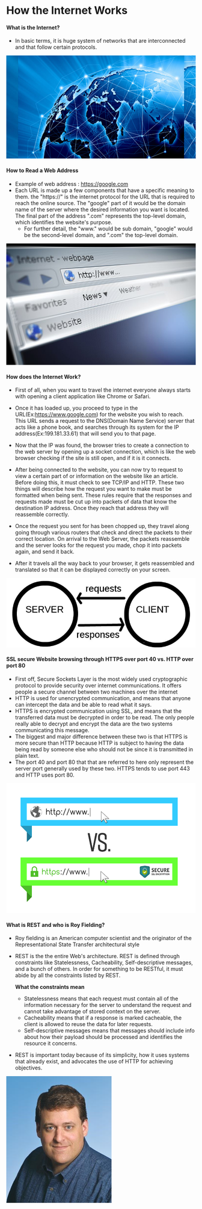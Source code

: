 # How the Internet Works

#### What is the Internet?
- In basic terms, it is huge system of networks that are interconnected and that follow certain protocols. 

![internet](img/internet.jpg)

#### How to Read a Web Address
- Example of web address : https://google.com
- Each URL is made up a few 
  components that have a specific meaning to them. the "https://" is the internet protocol for the URL that is required to reach
  the online source. The "google" part of it would be the domain name of the server where the desired information you want is located. 
  The final part of the address ".com" represents the top-level domain, which identifies the website's purpose.
  - For further detail, the "www." would be sub domain, "google" would be the second-level domain, and ".com" the top-level domain.
  
![webaddress](img/webaddress.jpg)
  
#### How does the Internet Work?
- First of all, when you want to travel the internet everyone always starts with opening a client application like 
Chrome or Safari.


- Once it has loaded up, you proceed to type in the URL(Ex:https://www.google.com) for the website you wish to reach. 
This URL sends a request to the DNS(Domain Name Service) server that acts like a phone book, and searches through its system for the IP address(Ex:199.181.33.61)
 that will send you to that page. 

- Now that the IP was found, the browser tries to create a connection to the web server by opening up a socket connection, which is like the web browser checking if the
site is still open, and if it is it connects.

- After being connected to the website, you can now try to request to view a certain part of or information on the website like an article. Before doing this, 
it must check to see TCP/IP and HTTP. These two things will describe how the request you want to make must be formatted when being sent. 
These rules require that the responses and requests made must be cut up into packets of data that know the destination IP address. Once they reach that address they will reassemble
correctly.

- Once the request you sent for has been chopped up, they travel along going through various routers that check and direct the packets to their correct
location. On arrival to the Web Server, the packets reassemble and the server looks for the request you made, chop it into packets again, and send it back.

- After it travels all the way back to your browser, it gets reassembled and translated so that it can be displayed correctly on your screen.

![howwebworks](img/howwebworks.jpg)

#### SSL secure Website browsing through HTTPS over port 40 vs. HTTP over port 80
- First off, Secure Sockets Layer is the most widely used cryptographic protocol to provide security over internet communications. It offers people a secure channel between two machines 
over the internet
- HTTP is used for unencrypted communication, and means that anyone can intercept the data and be able to read what it says.
- HTTPS is encrypted communication using SSL, and means that the transferred data must be decrypted in order to be read. The only people really able to decrypt and encrypt the data
are the two systems communicating this message.
- The biggest and major difference between these two is that HTTPS is more secure than HTTP because HTTP is subject to having the data being read by someone else who should not be since it is 
transmitted in plain text.
- The port 40 and port 80 that that are referred to here only represent the server port generally used by these two. HTTPS tends to use port 443 and HTTP uses port 80.

![http-https](img/http-https.jpg)


#### What is REST and who is Roy Fielding?
- Roy fielding is an American computer scientist and the originator of the Representational State Transfer architectural style
- REST is the the entire Web's architecture. REST is defined through constraints like Statelessness, Cacheability, Self-descriptive messages, and a bunch of others. In order for something to be RESTful, it must abide
by all the constraints listed by REST.

  **What the constraints mean**
    - Statelessness means that each request must contain all of the information necessary for the server to understand the request and cannot take advantage of stored context on the server.
    - Cacheability means that if a response is marked cacheable, the client is allowed to reuse the data for later requests.
    - Self-descriptive messages means that messages should include info about how their payload should be processed and identifies the resource it concerns.
    
-  REST is important today because of its simplicity, how it uses systems that already exist, and advocates the use of HTTP for achieving objectives. 

![royfielding](img/royfielding.jpg)